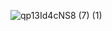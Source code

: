 ![qp13Id4cNS8 (7) (1)](https://user-images.githubusercontent.com/46775104/201344116-00cdc9e5-f9dc-4235-8c56-d13f68fea95b.jpg)
